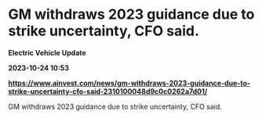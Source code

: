 # GM withdraws 2023 guidance due to strike uncertainty, CFO said.
**Electric Vehicle Update**

**2023-10-24 10:53**

**https://www.ainvest.com/news/gm-withdraws-2023-guidance-due-to-strike-uncertainty-cfo-said-2310100048d9c0c0262a7d01/**

GM withdraws 2023 guidance due to strike uncertainty, CFO said.